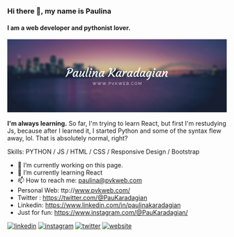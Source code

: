 
### Hi there 👋, my name is Paulina
#### I am a web developer and pythonist lover.
[<img src = 'https://github.com/PaulinaKaradagian/PaulinaKaradagian/blob/main/Paulina%20Karadagian.png'>](http://www.pvkweb.com)

**I'm always learning.** So far, I'm trying to learn React, but first I'm restudying Js, because after I learned it, I started Python and some of the syntax flew away, lol. That is absolutely normal, right?

Skills: PYTHON / JS / HTML / CSS / Responsive Design / Bootstrap

- 🔭 I’m currently working on this page. 
- 🌱 I’m currently learning React 
- 📫 How to reach me: paulina@pvkweb.com 
- Personal Web: ttp://www.pvkweb.com/
- Twitter : https://twitter.com/@PauKaradagian
- Linkedin: https://www.linkedin.com/in/paulinakaradagian
- Just for fun: https://www.instagram.com/@PauKaradagian/


[<img src='https://cdn.jsdelivr.net/npm/simple-icons@3.0.1/icons/linkedin.svg' alt='linkedin' height='40'>](https://www.linkedin.com/in/paulinakaradagian//)  [<img src='https://cdn.jsdelivr.net/npm/simple-icons@3.0.1/icons/instagram.svg' alt='instagram' height='40'>](https://www.instagram.com/@PauKaradagian/)  [<img src='https://cdn.jsdelivr.net/npm/simple-icons@3.0.1/icons/twitter.svg' alt='twitter' height='40'>](https://twitter.com/@PauKaradagian)  [<img src='https://cdn.jsdelivr.net/npm/simple-icons@3.0.1/icons/icloud.svg' alt='website' height='40'>](http://www.pvkweb.com/)  






